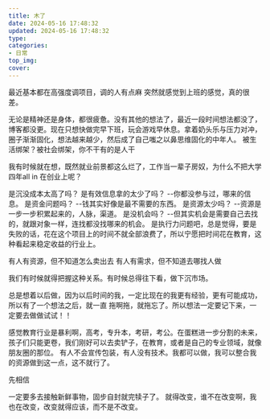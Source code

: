 ```yaml
---
title: 木了
date: 2024-05-16 17:48:32
updated: 2024-05-16 17:48:32
type:
categories:
- 日常
top_img:
cover: 
---
```

最近基本都在高强度调项目，调的人有点麻
突然就感觉到上班的感觉，真的很差。

无论是精神还是身体，都很疲惫。没有其他的想法了，最近一段时间想法都没了，博客都没更。现在只想快做完早下班，玩会游戏早休息。拿着奶头乐与压力对冲，圈子渐渐固化，想法越来越少，然后成了自己嗤之以鼻思维固化的中年人。
被生活绑架？被社会绑架，你不干有的是人干


我有时候就在想，既然就业前景都这么烂了，工作当一辈子房奴，为什么不把大学四年all in 在创业上呢？

是沉没成本太高了吗？
是有效信息拿的太少了吗？  --你都没参与过，哪来的信息。
是资金问题吗？ --钱其实好像是最不需要的东西。
是资源太少吗？ --资源是一步一步积累起来的，人脉，渠道。
是没机会吗？ --但其实机会是需要自己去找的，就跟对象一样，连找都没找哪来的机会。
是执行力问题吧，总是觉得，要是失败的话，花在这个项目上的时间不就全部浪费了，所以宁愿把时间花在教育，这种看起来稳定收益的行业上。

有人有资源，但不知道怎么卖出去
有人有需求，但不知道去哪找人做

我们有时候就得把握这种关系。有时候总得往下看，做下沉市场。

总是想着以后做，因为以后时间的我，一定比现在的我更有经验，更有可能成功，所以有了一个想法之后，就一直 拖啊拖，就拖忘了。所以想法一定要记下来，一定要去做做试试！！

感觉教育行业是暴利啊，高考，专升本，考研，考公。在蛋糕进一步分割的未来，孩子们只能更卷，我们刚好可以去卖铲子，在教育，或者是自己的专业领域，就像朋友圈的那位。
有人不会宣传包装，有人没有技术。我都可以做，我可以整合我的资源做到这一点，这不就行了。

先相信

一定要多去接触新鲜事物，固步自封就完犊子了。
就得改变，谁不在改变啊，我也在改变，改变就得应该，而不是不改变。

